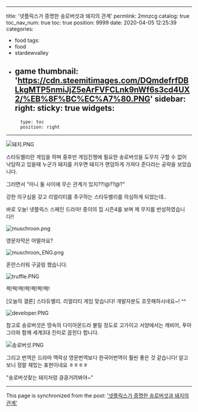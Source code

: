
---
title: '넷플릭스가 증명한 송로버섯과 돼지의 관계'
permlink: 2mnzcg
catalog: true
toc_nav_num: true
toc: true
position: 9999
date: 2020-04-05 12:25:39
categories:
- food
tags:
- food
- stardewvalley
- game
thumbnail: 'https://cdn.steemitimages.com/DQmdefrfDBLkgMTP5nmiJjZ5eArFVFCLnk9nWf6s3cd4UX2/%EB%8F%BC%EC%A7%80.PNG'
sidebar:
    right:
        sticky: true
widgets:
    -
        type: toc
        position: right
---


![돼지.PNG](https://cdn.steemitimages.com/DQmdefrfDBLkgMTP5nmiJjZ5eArFVFCLnk9nWf6s3cd4UX2/%EB%8F%BC%EC%A7%80.PNG)

스타듀밸리란 게임을 하며 중후반 게임진행에 필요한 송로버섯을 
도무지 구할 수 없어 낙담하고 있을때 누군가 돼지를 키우면 
돼지가 랜덤하게 가져다 준다라는 공략을 보았습니다.

그러면서 "아니 둘 사이에 무슨 관계가 있지??!@??@?"

강한 의구심을 갖고 리얼리티를 추구하는 스타듀밸리를 의심하게 되었는데..

바로 오늘! 
넷플릭스 스페인 드라마!
종이의 집 시즌4를 보며 제 무지를 반성하였습니다!!

![muschroon.png](https://cdn.steemitimages.com/DQmPSCWkVaVYVJE55JF38WMVavdJzZVAD5nVB6gv2ue9Y5v/muschroon.png)

영문자막은 어떨까요?

![muschroon_ENG.png](https://cdn.steemitimages.com/DQmVzBYLAEfZoupK9KMy48vRxWPJ5Y67A2fvtsHEkCpYJXh/muschroon_ENG.png)

혼란스러워 구글링 했습니다.

![truffle.PNG](https://cdn.steemitimages.com/DQma2ySpkU4gBsadnaq1iprg75bY49qwebVwZxhfTW9jXcE/truffle.PNG)

짝!짝!짝!짝!짝!짝!짝!

[오늘의 결론]
스타듀밸리.
리얼리티 게임 맞습니다!
개발자분도 흐뭇해하시네요~! ^^

![developer.PNG](https://cdn.steemitimages.com/DQmZS4vqFkQsRfK2T7KViH6iSRkckn2atAHtCx8Z2bkg35A/developer.PNG)

참고로 송로버섯은 땅속의 다이아몬드라 불릴 정도로 고가이고 서양에서는 캐비어, 푸아그라와 함께 세계3대 진미로 꼽힌다 합니다. 

![송로버섯.PNG](https://cdn.steemitimages.com/DQmQW8MgAzWtyp1pWchVbJRVqMAZrFVtBpCCMdxwGQ5Z5Rk/%EC%86%A1%EB%A1%9C%EB%B2%84%EC%84%AF.PNG)

그리고 번역은 드라마 맥락상 영문번역보다 한국어번역이 훨씬 좋은 것 같습니다! 알고 보니 정말 재밌는 표현이네요 ㅎㅎㅎㅎ

"송로버섯찾는 돼지처렁 킁킁거려봐야~"

- - -

This page is synchronized from the post: ['넷플릭스가 증명한 송로버섯과 돼지의 관계'](https://steemit.com/@coreabeforekorea/2mnzcg)
